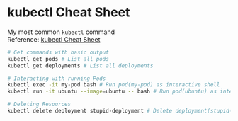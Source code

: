 # kubectl Cheat Sheet

My most common `kubectl` command\
Reference: [kubectl Cheat Sheet](https://kubernetes.io/docs/reference/kubectl/cheatsheet/)

```bash
# Get commands with basic output
kubectl get pods # List all pods
kubectl get deployments # List all deployments

# Interacting with running Pods
kubectl exec -it my-pod bash # Run pod(my-pod) as interactive shell
kubectl run -it ubuntu --image=ubuntu -- bash # Run pod(ubuntu) as interactive shell

# Deleting Resources
kubectl delete deployment stupid-deployment # Delete deployment(stupid-deployment)
```
